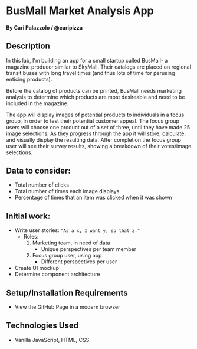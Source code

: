 # BusMall Market Analysis App

#### By Cari Palazzolo / @caripizza

## Description
In this lab, I'm building an app for a small startup called BusMall- a magazine producer similar to SkyMall. Their catalogs are placed on regional transit buses with long travel times (and thus lots of time for perusing enticing products).

Before the catalog of products can be printed, BusMall needs marketing analysis to determine which products are most desireable and need to be included in the magazine.

The app will display images of potential products to individuals in a focus group, in order to test their potential customer appeal. The focus group users will choose one product out of a set of three, until they have made 25 image selections. As they progress through the app it will store, calculate, and visually display the resulting data. After completion the focus group user will see their survey results, showing a breakdown of their votes/image selections.

## Data to consider:
- Total number of clicks
- Total number of times each image displays
- Percentage of times that an item was clicked when it was shown

## Initial work:
* Write user stories: `"As a x, I want y, so that z."`
    - Roles:
        1) Marketing team, in need of data
            - Unique perspectives per team member
        2) Focus group user, using app
            - Different perspectives per user
* Create UI mockup
* Determine component architecture

## Setup/Installation Requirements

* View the GitHub Page in a modern browser

## Technologies Used

* Vanilla JavaScript, HTML, CSS